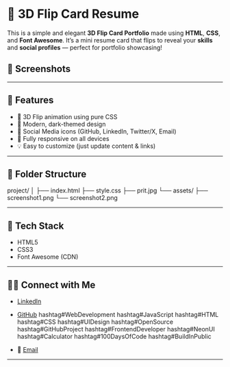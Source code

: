# 🌟 3D Flip Card Resume

This is a simple and elegant **3D Flip Card Portfolio** made using **HTML**, **CSS**, and **Font Awesome**. It’s a mini resume card that flips to reveal your **skills** and **social profiles** — perfect for portfolio showcasing!

## 📸 Screenshots


---

## 🚀 Features

- 🎴 3D Flip animation using pure CSS
- 🎨 Modern, dark-themed design
- 🔗 Social Media icons (GitHub, LinkedIn, Twitter/X, Email)
- 📱 Fully responsive on all devices
- 💡 Easy to customize (just update content & links)

---

## 📂 Folder Structure

project/
│
├── index.html
├── style.css
├── prit.jpg
└── assets/
├── screenshot1.png
└── screenshot2.png


---

## 🔧 Tech Stack

- HTML5
- CSS3
- Font Awesome (CDN)

---


## 🧑‍💻 Connect with Me

- [LinkedIn](https://lnkd.in/guWEzqRE)
- [GitHub](https://lnkd.in/g6QMT-eh)
hashtag#WebDevelopment hashtag#JavaScript hashtag#HTML hashtag#CSS hashtag#UIDesign hashtag#OpenSource hashtag#GitHubProject hashtag#FrontendDeveloper hashtag#NeonUI hashtag#Calculator hashtag#100DaysOfCode hashtag#BuildInPublic

- 📧 [Email](mailto:pritamlendale@gmail.com)

---
